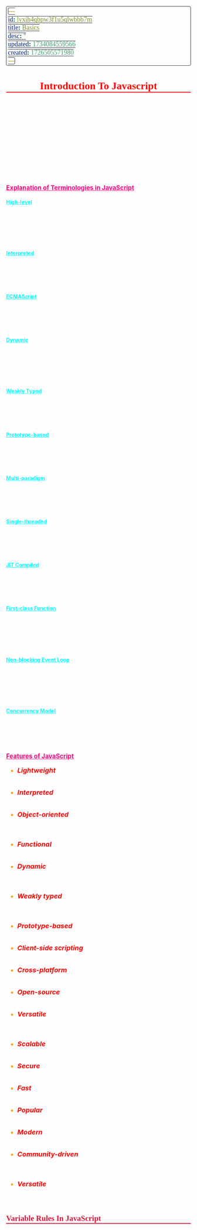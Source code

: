 ```yaml
---
id: lyxih4qbpw3f1u5qlwbbb7m
title: Basics
desc: ''
updated: 1734084559566
created: 1726505571980
---
```


<style>
    * { font-size: 18px; }
    h1 {
        color: red;
        font-weight: bold;
        border-bottom: 2px solid red; 
        font-family: 'Algerian';
        text-align: center;
        font-size: 2em;
    }
    h2 { 
        color: crimson; 
        font-weight: bold;
        font-family: 'Algerian'; 
        border-bottom: 2px solid crimson;
        font-size: 1.5em;
    }
    h3 { 
        color: rgb(255, 0, 127);
        font-weight: bold;
        text-decoration: underline;
        font-size: 1.2em;
        font-size: 1.2em;
    }
    h4 { 
        color: rgb(0, 255, 255);
        font-weight: bold;
        text-decoration: underline;
        font-size: 1em; 
    }
    h5 { 
        color: darkblue;
        font-weight: bold;
        font-style: italic;
        font-size: 0.9em;
    }
    code {
        font-family: 'Cascadia Code';
        border: 1px solid #282A36; 
        border-radius: 4px; 
        padding: 1px 4px; 
    }
    pre {
        font-family: 'Cascadia Code';
        border: 1px solid #282A36; 
        border-radius: 4px; 
        padding: 1px 4px; 
    }
    p { 
        font-style: 'Cascadia Code';
        color: white;
    }
    li { 
        margin-bottom: 10px;
        font-style: italic;
        font-weight: bold;
        color: orange;
    }
    ul { 
        margin-bottom: 10px;
        font-style: italic;
        font-weight: bold;
        color: orange;
    }
    b {
        font-weight: bold;
        color: rgb(255, 0, 0); 
    }
    u {
        text-decoration: underline;
        font-weight: bold;
        font-style: italic; 
    }
    a {
        color: #98c379;
        text-decoration: none;
    }
        a:hover {
        text-decoration: underline;
    }
    i {
        font-style: italic;
        color: yellow;
    }
</style>

# Introduction To Javascript

Javascript is a high-level, interpreted programming language that conforms to the ECMAScript specification. It is a programming language that is characterized as dynamic, weakly typed, prototype-based, and multi-paradigm.

Javascript is single-threaded, interpreted/JIT Compiled, Prototype-based, Mutli-paradigm, Dynamic, Weakly typed, and is a first-class function language with a non-blocking event loop concurrency model.

### Explanation of Terminologies in JavaScript

#### High-level

A high-level language is one that is abstracted from the details of the computer hardware. It allows developers to write programs that are more understandable and closer to human language.

#### Interpreted

An interpreted language is executed line-by-line by an interpreter at runtime, rather than being compiled into machine code beforehand.

#### ECMAScript

ECMAScript is a standard for scripting languages, including JavaScript. It defines the core features and syntax of the language.

#### Dynamic

Dynamic languages perform many programming behaviors at runtime that static programming languages perform during compilation. This includes dynamic typing, late binding, and reflection.

#### Weakly Typed

In a weakly typed language, types are implicitly converted as needed. This can lead to unexpected behavior but allows for more flexibility in coding.

#### Prototype-based

Prototype-based programming is a style of object-oriented programming where inheritance is performed via cloning existing objects that serve as prototypes.

#### Multi-paradigm

A multi-paradigm language supports more than one programming paradigm, such as procedural, object-oriented, and functional programming.

#### Single-threaded

A single-threaded language executes one command at a time in a single sequence. JavaScript uses a single thread to execute code.

#### JIT Compiled

Just-In-Time (JIT) compilation is a method of executing code that involves compilation during execution of a program – at runtime – rather than before execution.

#### First-class Function

In a language with first-class functions, functions are treated as first-class citizens. This means they can be assigned to variables, passed as arguments, and returned from other functions.

#### Non-blocking Event Loop

A non-blocking event loop allows JavaScript to perform asynchronous operations without blocking the main thread. This is achieved through callbacks, promises, and async/await.

#### Concurrency Model

JavaScript's concurrency model is based on an event loop, which allows it to handle multiple operations concurrently without multi-threading.

### Features of JavaScript

-   <b>Lightweight</b>: JavaScript is a lightweight programming language that is easy to learn and use.

-   <b>Interpreted</b>: JavaScript is an interpreted language, which means it is executed line by line at runtime.
-   <b>Object-oriented</b>: JavaScript is an object-oriented language that supports object-oriented programming concepts.
-   <b>Functional</b>: JavaScript is a functional language that supports functional programming concepts.
-   <b>Dynamic</b>: JavaScript is a dynamic language that allows variables to be assigned different types of values.
-   <b>Weakly typed</b>: JavaScript is a weakly typed language that allows variables to be implicitly converted to different types.
-   <b>Prototype-based</b>: JavaScript is a prototype-based language that uses prototypes to create objects.
-   <b>Client-side scripting</b>: JavaScript is mainly used for client-side scripting in web development.
-   <b>Cross-platform</b>: JavaScript can run on multiple platforms and operating systems.
-   <b>Open-source</b>: JavaScript is an open-source language with a large community of developers.
-   <b>Versatile</b>: JavaScript can be used for a wide range of applications, including web development, server-side programming, and mobile app development.
-   <b>Scalable</b>: JavaScript is scalable and can be used to build small scripts or large applications.
-   <b>Secure</b>: JavaScript is a secure language that can be used to build secure applications.
-   <b>Fast</b>: JavaScript is a fast language that can be used to build high-performance applications.
-   <b>Popular</b>: JavaScript is one of the most popular programming languages in the world.
-   <b>Modern</b>: JavaScript is a modern language that is constantly evolving with new features and updates.
-   <b>Community-driven</b>: JavaScript has a large and active community of developers who contribute to its growth and development.
-   <b>Versatile</b>: JavaScript can be used for a wide range of applications, including web development, server-side programming, and mobile app development.

## Variable Rules In JavaScript
